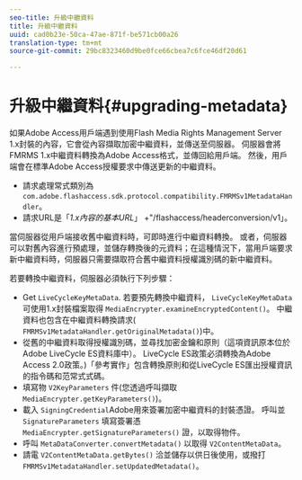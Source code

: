 ```yaml
---
seo-title: 升級中繼資料
title: 升級中繼資料
uuid: cad0b23e-50ca-47ae-871f-be571cb00a26
translation-type: tm+mt
source-git-commit: 29bc8323460d9be0fce66cbea7c6fce46df20d61

---
```



# 升級中繼資料{#upgrading-metadata}

如果Adobe Access用戶端遇到使用Flash Media Rights Management Server 1.x封裝的內容，它會從內容擷取加密中繼資料，並傳送至伺服器。 伺服器會將FMRMS 1.x中繼資料轉換為Adobe Access格式，並傳回給用戶端。 然後，用戶端會在標準Adobe Access授權要求中傳送更新的中繼資料。

* 請求處理常式類別為 `com.adobe.flashaccess.sdk.protocol.compatibility.FMRMSv1MetadataHandler`。
* 請求URL是「*1.x內容的基本URL*」 +&quot;/flashaccess/headerconversion/v1」。

當伺服器從用戶端接收舊中繼資料時，可即時進行中繼資料轉換。 或者，伺服器可以對舊內容進行預處理，並儲存轉換後的元資料；在這種情況下，當用戶端要求新中繼資料時，伺服器只需要擷取符合舊中繼資料授權識別碼的新中繼資料。

若要轉換中繼資料，伺服器必須執行下列步驟：

* Get `LiveCycleKeyMetaData`. 若要預先轉換中繼資料， `LiveCycleKeyMetaData` 可使用1.x封裝檔案取得 `MediaEncrypter.examineEncryptedContent()`。 中繼資料也包含在中繼資料轉換請求( `FMRMSv1MetadataHandler.getOriginalMetadata()`)中。
* 從舊的中繼資料取得授權識別碼，並尋找加密金鑰和原則（這項資訊原本位於Adobe LiveCycle ES資料庫中）。 LiveCycle ES政策必須轉換為Adobe Access 2.0政策。)「參考實作」包含轉換原則和從LiveCycle ES匯出授權資訊的指令碼和范常式式碼。
* 填寫物 `V2KeyParameters` 件(您透過呼叫擷取 `MediaEncrypter.getKeyParameters()`)。
* 載入 `SigningCredential`Adobe用來簽署加密中繼資料的封裝憑證。 呼叫並 `SignatureParameters` 填寫簽署憑 `MediaEncrypter.getSignatureParameters()` 證，以取得物件。
* 呼叫 `MetaDataConverter.convertMetadata()` 以取得 `V2ContentMetaData`。
* 請電 `V2ContentMetaData.getBytes()` 洽並儲存以供日後使用，或撥打 `FMRMSv1MetadataHandler.setUpdatedMetadata()`。

